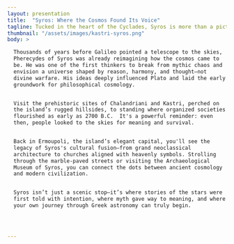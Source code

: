 ```yaml
---
layout: presentation
title:  "Syros: Where the Cosmos Found Its Voice"
tagline: Tucked in the heart of the Cyclades, Syros is more than a picturesque island—it’s a hidden chapter in humanity’s first attempts to understand the universe.
thumbnail: "/assets/images/kastri-syros.png"
body: >

  Thousands of years before Galileo pointed a telescope to the skies,
  Pherecydes of Syros was already reimagining how the cosmos came to
  be. He was one of the first thinkers to break from mythic chaos and
  envision a universe shaped by reason, harmony, and thought—not
  divine warfare. His ideas deeply influenced Plato and laid the early
  groundwork for philosophical cosmology.


  Visit the prehistoric sites of Chalandriani and Kastri, perched on
  the island’s rugged hillsides, to standing where organized societies
  flourished as early as 2700 B.C.  It's a powerful reminder: even
  then, people looked to the skies for meaning and survival.


  Back in Ermoupoli, the island’s elegant capital, you'll see the
  legacy of Syros's cultural fusion—from grand neoclassical
  architecture to churches aligned with heavenly symbols. Strolling
  through the marble-paved streets or visiting the Archaeological
  Museum of Syros, you can connect the dots between ancient cosmology
  and modern civilization.


  Syros isn’t just a scenic stop—it’s where stories of the stars were
  first told with intention, where myth gave way to meaning, and where
  your own journey through Greek astronomy can truly begin.




---
```

